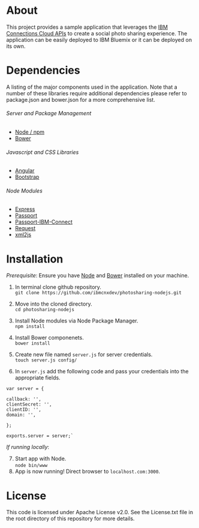 # About

This project provides a sample application that leverages the [IBM Connections Cloud APIs](https://developer.ibm.com/social/) to create a social photo sharing experience. The application can be easily deployed to IBM Bluemix or it can be deployed on its own.

# Dependencies

A listing of the major components used in the application. Note that a number of these libraries require additional dependencies please refer to package.json and bower.json for a more comprehensive list.

###### Server and Package Management
* [Node / npm](https://nodejs.org)
* [Bower](http://bower.io/)

###### Javascript and CSS Libraries
* [Angular](https://github.com/angular/angular.js)
* [Bootstrap](https://github.com/twbs/bootstrap)

###### Node Modules
* [Express](https://github.com/https://github.com/strongloop/express)
* [Passport](https://github.com/jaredhanson/passport)
* [Passport-IBM-Connect](https://github.com/benkroeger/passport-ibm-connections-cloud)
* [Request](https://github.com/request/request)
* [xml2js](https://github.com/Leonidas-from-XIV/node-xml2js)

# Installation

*Prerequisite*: Ensure you have [Node](https://nodejs.org) and [Bower](http://bower.io/) installed on your machine.

1. In terminal clone github repository.  
`git clone https://github.com/ibmcnxdev/photosharing-nodejs.git`  

2. Move into the cloned directory.    
`cd photosharing-nodejs`  

3. Install Node modules via Node Package Manager.    
`npm install`  

4. Install Bower componenets.  
`bower install`  

5. Create new file named `server.js` for server credentials.  
`touch server.js config/` 

6. In `server.js` add the following code and pass your credentials into the appropriate fields.
```
var server = {

callback: '',
clientSecret: '',
clientID: '',
domain: '',

};

exports.server = server;`
```
*If running locally*:  

7. Start app with Node.  
`node bin/www`  
8. App is now running! Direct browser to `localhost.com:3000`.  

# License

This code is licensed under Apache License v2.0. See the License.txt file in the root directory of this repository for more details.


